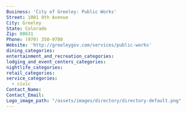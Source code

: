 ```yaml
---
Business: 'City of Greeley: Public Works'
Street: 1001 9th Avenue
City: Greeley
State: Colorado
Zip: 80631
Phone: (970) 350-9780
Website: 'http://greeleygov.com/services/public-works'
dining_categories:
entertainment_and_recreation_categories:
lodging_and_event_centers_categories:
nightlife_categories:
retail_categories:
service_categories:
  - civic
Contact_Name:
Contact_Email:
Logo_image_path: "/assets/images/directory/directory-default.png"
---
```



